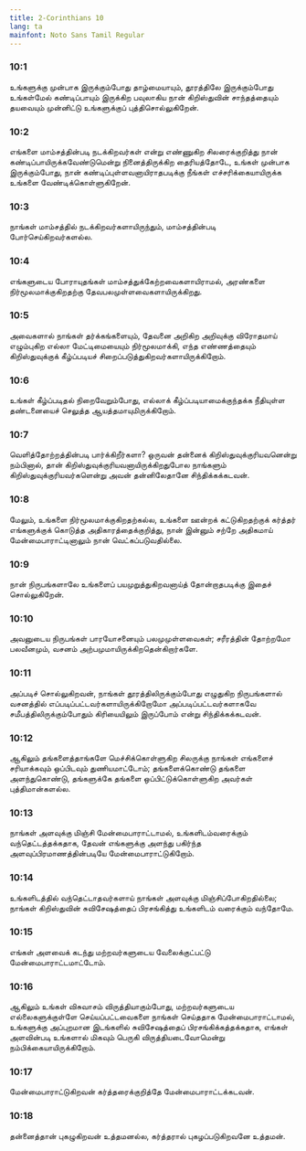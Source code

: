 ```yaml
---
title: 2-Corinthians 10
lang: ta
mainfont: Noto Sans Tamil Regular
---
```


###  10:1

உங்களுக்கு முன்பாக இருக்கும்போது தாழ்மையாயும், தூரத்திலே இருக்கும்போது உங்கள்மேல் கண்டிப்பாயும் இருக்கிற பவுலாகிய நான் கிறிஸ்துவின் சாந்தத்தையும் தயவையும் முன்னிட்டு உங்களுக்குப் புத்திசொல்லுகிறேன்.

###  10:2

எங்களை மாம்சத்தின்படி நடக்கிறவர்கள் என்று எண்ணுகிற சிலரைக்குறித்து நான் கண்டிப்பாயிருக்கவேண்டுமென்று நினைத்திருக்கிற தைரியத்தோடே, உங்கள் முன்பாக இருக்கும்போது, நான் கண்டிப்புள்ளவனாயிராதபடிக்கு நீங்கள் எச்சரிக்கையாயிருக்க உங்களை வேண்டிக்கொள்ளுகிறேன்.

###  10:3

நாங்கள் மாம்சத்தில் நடக்கிறவர்களாயிருந்தும், மாம்சத்தின்படி போர்செய்கிறவர்களல்ல.

###  10:4

எங்களுடைய போராயுதங்கள் மாம்சத்துக்கேற்றவைகளாயிராமல், அரண்களை நிர்மூலமாக்குகிறதற்கு தேவபலமுள்ளவைகளாயிருக்கிறது.

###  10:5

அவைகளால் நாங்கள் தர்க்கங்களையும், தேவனை அறிகிற அறிவுக்கு விரோதமாய் எழும்புகிற எல்லா மேட்டிமையையும் நிர்மூலமாக்கி, எந்த எண்ணத்தையும் கிறிஸ்துவுக்குக் கீழ்ப்படியச் சிறைப்படுத்துகிறவர்களாயிருக்கிறோம்.

###  10:6

உங்கள் கீழ்ப்படிதல் நிறைவேறும்போது, எல்லாக் கீழ்ப்படியாமைக்குந்தக்க நீதியுள்ள தண்டனையைச் செலுத்த ஆயத்தமாயுமிருக்கிறோம்.

###  10:7

வெளித்தோற்றத்தின்படி பார்க்கிறீர்களா? ஒருவன் தன்னைக் கிறிஸ்துவுக்குரியவனென்று நம்பினால், தான் கிறிஸ்துவுக்குரியவனாயிருக்கிறதுபோல நாங்களும் கிறிஸ்துவுக்குரியவர்களென்று அவன் தன்னிலேதானே சிந்திக்கக்கடவன்.

###  10:8

மேலும், உங்களை நிர்மூலமாக்குகிறதற்கல்ல, உங்களை ஊன்றக் கட்டுகிறதற்குக் கர்த்தர் எங்களுக்குக் கொடுத்த அதிகாரத்தைக்குறித்து, நான் இன்னும் சற்றே அதிகமாய் மேன்மைபாராட்டினாலும் நான் வெட்கப்படுவதில்லை.

###  10:9

நான் நிருபங்களாலே உங்களைப் பயமுறுத்துகிறவனாய்த் தோன்றாதபடிக்கு இதைச் சொல்லுகிறேன்.

###  10:10

அவனுடைய நிருபங்கள் பாரயோசனையும் பலமுமுள்ளவைகள்; சரீரத்தின் தோற்றமோ பலவீனமும், வசனம் அற்பமுமாயிருக்கிறதென்கிறார்களே.

###  10:11

அப்படிச் சொல்லுகிறவன், நாங்கள் தூரத்திலிருக்கும்போது எழுதுகிற நிருபங்களால் வசனத்தில் எப்படிப்பட்டவர்களாயிருக்கிறோமோ அப்படிப்பட்டவர்களாகவே சமீபத்திலிருக்கும்போதும் கிரியையிலும் இருப்போம் என்று சிந்திக்கக்கடவன்.

###  10:12

ஆகிலும் தங்களைத்தாங்களே மெச்சிக்கொள்ளுகிற சிலருக்கு நாங்கள் எங்களைச் சரியாக்கவும் ஒப்பிடவும் துணியமாட்டோம்; தங்களைக்கொண்டு தங்களை அளந்துகொண்டு, தங்களுக்கே தங்களை ஒப்பிட்டுக்கொள்ளுகிற அவர்கள் புத்திமான்களல்ல.

###  10:13

நாங்கள் அளவுக்கு மிஞ்சி மேன்மைபாராட்டாமல், உங்களிடம்வரைக்கும் வந்தெட்டத்தக்கதாக, தேவன் எங்களுக்கு அளந்து பகிர்ந்த அளவுப்பிரமாணத்தின்படியே மேன்மைபாராட்டுகிறோம்.

###  10:14

உங்களிடத்தில் வந்தெட்டாதவர்களாய் நாங்கள் அளவுக்கு மிஞ்சிப்போகிறதில்லை; நாங்கள் கிறிஸ்துவின் சுவிசேஷத்தைப் பிரசங்கித்து உங்களிடம் வரைக்கும் வந்தோமே.

###  10:15

எங்கள் அளவைக் கடந்து மற்றவர்களுடைய வேலைக்குட்பட்டு மேன்மைபாராட்டமாட்டோம்.

###  10:16

ஆகிலும் உங்கள் விசுவாசம் விருத்தியாகும்போது, மற்றவர்களுடைய எல்லைகளுக்குள்ளே செய்யப்பட்டவைகளை நாங்கள் செய்ததாக மேன்மைபாராட்டாமல், உங்களுக்கு அப்புறமான இடங்களில் சுவிசேஷத்தைப் பிரசங்கிக்கத்தக்கதாக, எங்கள் அளவின்படி உங்களால் மிகவும் பெருகி விருத்தியடைவோமென்று நம்பிக்கையாயிருக்கிறோம்.

###  10:17

மேன்மைபாராட்டுகிறவன் கர்த்தரைக்குறித்தே மேன்மைபாராட்டக்கடவன்.

###  10:18

தன்னைத்தான் புகழுகிறவன் உத்தமனல்ல, கர்த்தரால் புகழப்படுகிறவனே உத்தமன்.

